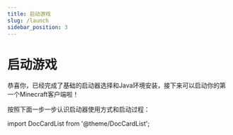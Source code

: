 ```yaml
---
title: 启动游戏
slug: /launch
sidebar_position: 3
---
```


# 启动游戏

恭喜你，已经完成了基础的启动器选择和Java环境安装，接下来可以启动你的第一个Minecraft客户端啦！

按照下面一步一步认识启动器使用方式和启动过程：

import DocCardList from '@theme/DocCardList';

<DocCardList />